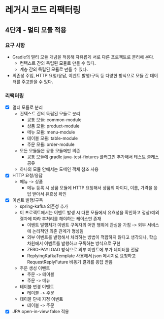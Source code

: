 # 레거시 코드 리팩터링

## 4단계 - 멀티 모듈 적용

### 요구 사항
- Gradle의 멀티 모듈 개념을 적용해 자유롭게 서로 다른 프로젝트로 분리해 본다.
  - 컨텍스트 간의 독립된 모듈로 만들 수 있다.
  - 계층 간의 독립된 모듈로 만들 수 있다.
- 의존성 주입, HTTP 요청/응답, 이벤트 발행/구독 등 다양한 방식으로 모듈 간 데이터를 주고받을 수 있다.

### 리팩터링
- [x] 멀티 모듈로 분리
  - 컨텍스트 간의 독립된 모듈로 분리
    - 공통 모듈: common-module
    - 상품 모듈: product-module
    - 메뉴 모듈: menu-module
    - 테이블 모듈: table-module
    - 주문 모듈: order-module
  - 모든 모듈들은 공통 모듈에만 의존
    - 공통 모듈에 gradle java-test-fixtures 플러그인 추가해서 테스트 클래스 공유
  - 하나의 모듈 안에서는 도메인 객체 참조 사용
- [x] HTTP 요청/응답
  - 메뉴 -> 상품
    - 메뉴 등록 시 상품 모듈에 HTTP 요청해서 상품의 아이디, 이름, 가격을 응답 받아서 유효성 확인
- [x] 이벤트 발행/구독
  - spring-kafka 의존성 추가
  - 이 프로젝트에서는 이벤트 발생 시 다른 모듈에서 유효성을 확인하고 정상/예외 결과에 따라 후처리를 해야하는 케이스만 존재
    - 이벤트 발행처가 이벤트 구독자의 어떤 행위에 관심을 가짐 -> 외부 서비스에 논리적인 의존 관계가 형성됨
    - 외부 이벤트를 발행해서 처리하는 방법이 적합하지 않다고 생각되나, 학습 차원에서 이벤트를 발행하고 구독하는 방식으로 구현
    - ZERO-PAYLOAD 방식으로 외부 이벤트에 부가 데이터를 전달
    - ReplyingKafkaTemplate 사용해서 json 메시지로 요청하고 RequestReplyFuture 비동기 결과를 응답 받음
  - 주문 생성 이벤트
    - 주문 -> 테이블
    - 주문 -> 메뉴
  - 테이블 변경 이벤트
    - 테이블 -> 주문
  - 테이블 단체 지정 이벤트
    - 테이블 -> 주문
- [x] JPA open-in-view false 적용
